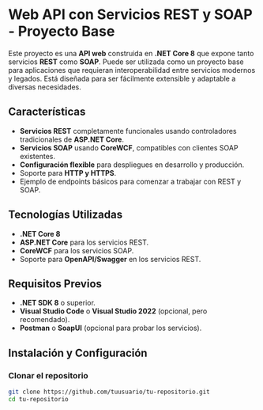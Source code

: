# Web API con Servicios REST y SOAP - Proyecto Base

Este proyecto es una **API web** construida en **.NET Core 8** que expone tanto servicios **REST** como **SOAP**. Puede ser utilizada como un proyecto base para aplicaciones que requieran interoperabilidad entre servicios modernos y legados. Está diseñada para ser fácilmente extensible y adaptable a diversas necesidades.

## Características

- **Servicios REST** completamente funcionales usando controladores tradicionales de **ASP.NET Core**.
- **Servicios SOAP** usando **CoreWCF**, compatibles con clientes SOAP existentes.
- **Configuración flexible** para despliegues en desarrollo y producción.
- Soporte para **HTTP y HTTPS**.
- Ejemplo de endpoints básicos para comenzar a trabajar con REST y SOAP.

## Tecnologías Utilizadas

- **.NET Core 8**
- **ASP.NET Core** para los servicios REST.
- **CoreWCF** para los servicios SOAP.
- Soporte para **OpenAPI/Swagger** en los servicios REST.

## Requisitos Previos

- **.NET SDK 8** o superior.
- **Visual Studio Code** o **Visual Studio 2022** (opcional, pero recomendado).
- **Postman** o **SoapUI** (opcional para probar los servicios).

## Instalación y Configuración

### Clonar el repositorio

```bash
git clone https://github.com/tuusuario/tu-repositorio.git
cd tu-repositorio

